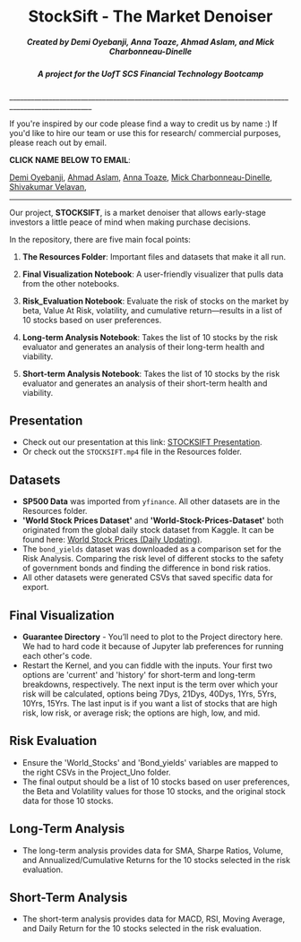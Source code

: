 <div align="center">

# StockSift - The Market Denoiser
##### Created by **Demi Oyebanji**, **Anna Toaze**, **Ahmad Aslam**, and **Mick Charbonneau-Dinelle** 
##### A project for the **UofT SCS Financial Technology Bootcamp**
</div>
_____________________________________________________________________________________________________

If you're inspired by our code please find a way to credit us by name :)
If you'd like to hire our team or use this for research/ commercial purposes, please reach out by email.

**CLICK NAME BELOW TO EMAIL**:


[Demi Oyebanji](mailto:oluwademiladeoyebanji@outlook.com),
[Ahmad Aslam](mailto:),
[Anna Toaze](mailto:anna.tz@live.com),
[Mick Charbonneau-Dinelle](mailto:),
[Shivakumar Velavan](mailto:shivakumar.velavan@mail.utoronto.ca),

_____________________________________________________________________________________________________

Our project, **STOCKSIFT**, is a market denoiser that allows early-stage investors a little peace of mind when making purchase decisions.

In the repository, there are five main focal points:

1. **The Resources Folder**: Important files and datasets that make it all run.

2. **Final Visualization Notebook**: A user-friendly visualizer that pulls data from the other notebooks.

3. **Risk_Evaluation Notebook**: Evaluate the risk of stocks on the market by beta, Value At Risk, volatility, and cumulative return—results in a list of 10 stocks based on user preferences.

4. **Long-term Analysis Notebook**: Takes the list of 10 stocks by the risk evaluator and generates an analysis of their long-term health and viability.

5. **Short-term Analysis Notebook**: Takes the list of 10 stocks by the risk evaluator and generates an analysis of their short-term health and viability.

## Presentation

- Check out our presentation at this link: [STOCKSIFT Presentation](https://www.canva.com/design/DAFxeHRpI5c/hGyI2nRsmO2C-EnDP72z9Q/view?utm_content=DAFxeHRpI5c&utm_campaign=designshare&utm_medium=link&utm_source=editor).
- Or check out the `STOCKSIFT.mp4` file in the Resources folder.

## Datasets

- **SP500 Data** was imported from `yfinance`. All other datasets are in the Resources folder.
- **'World Stock Prices Dataset'** and **'World-Stock-Prices-Dataset'** both originated from the global daily stock dataset from Kaggle. It can be found here: [World Stock Prices (Daily Updating)](https://www.kaggle.com).
- The `bond_yields` dataset was downloaded as a comparison set for the Risk Analysis. Comparing the risk level of different stocks to the safety of government bonds and finding the difference in bond risk ratios.
- All other datasets were generated CSVs that saved specific data for export.

## Final Visualization

- **Guarantee Directory** - You’ll need to plot to the Project directory here. We had to hard code it because of Jupyter lab preferences for running each other's code.
- Restart the Kernel, and you can fiddle with the inputs. Your first two options are 'current' and 'history' for short-term and long-term breakdowns, respectively. The next input is the term over which your risk will be calculated, options being 7Dys, 21Dys, 40Dys, 1Yrs, 5Yrs, 10Yrs, 15Yrs. The last input is if you want a list of stocks that are high risk, low risk, or average risk; the options are high, low, and mid.

## Risk Evaluation

- Ensure the 'World_Stocks' and 'Bond_yields' variables are mapped to the right CSVs in the Project_Uno folder.
- The final output should be a list of 10 stocks based on user preferences, the Beta and Volatility values for those 10 stocks, and the original stock data for those 10 stocks.

## Long-Term Analysis

- The long-term analysis provides data for SMA, Sharpe Ratios, Volume, and Annualized/Cumulative Returns for the 10 stocks selected in the risk evaluation.

## Short-Term Analysis

- The short-term analysis provides data for MACD, RSI, Moving Average, and Daily Return for the 10 stocks selected in the risk evaluation.


